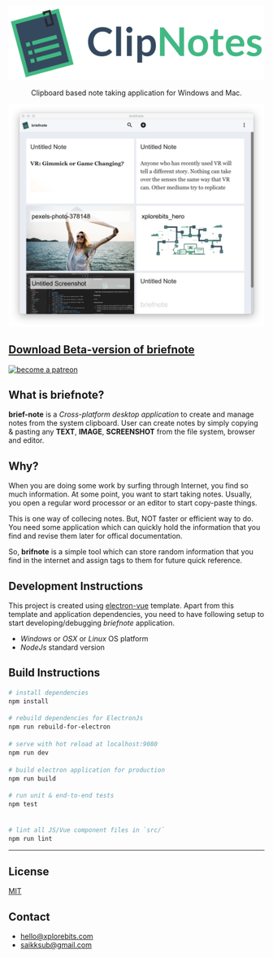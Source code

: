 <p align="center">
  <img src="screenshots/logo-hero.png"
    height="auto" width="auto"/>
</p>

<p align="center">
Clipboard based note taking application for Windows and Mac.
</p>

<p align="center">
  <img src="screenshots/Screen Shot 2018-10-07 at 12.27.44 AM.png"
    height="auto" width="auto"/>
</p>

## [Download Beta-version of briefnote](https://github.com/xplorebits/briefnote/releases/tag/v0.0.1)

<a href="https://www.patreon.com/saikksub"><img height="50px" width="auto" alt= "become a patreon" src="https://c5.patreon.com/external/logo/become_a_patron_button@2x.png"></a>

## What is briefnote?
**brief-note** is a *Cross-platform desktop application* to create and manage notes from the system clipboard. User can create notes by simply copying & pasting any **TEXT**, **IMAGE**, **SCREENSHOT** from the file system, browser and editor.

## Why?
When you are doing some work by surfing through Internet, you find so much information. At some point, you want to start taking notes. Usually, you open a regular word processor or an editor to start copy-paste things.

This is one way of collecing notes. But, NOT faster or efficient way to do. You need some application which can quickly hold the information that you find and revise them later for offical documentation.

So, **brifnote** is a simple tool which can store random information that you find in the internet and assign tags to them for future quick reference.

## Development Instructions
This project is created using [electron-vue](https://github.com/SimulatedGREG/electron-vue) template. Apart from this template and application dependencies, you need to have following setup to start developing/debugging *briefnote* application.
* *Windows* or *OSX* or *Linux* OS platform
* *NodeJs* standard version

## Build Instructions

``` bash
# install dependencies
npm install

# rebuild dependencies for ElectronJs
npm run rebuild-for-electron

# serve with hot reload at localhost:9080
npm run dev

# build electron application for production
npm run build

# run unit & end-to-end tests
npm test


# lint all JS/Vue component files in `src/`
npm run lint

```
---

## License
[MIT](https://opensource.org/licenses/MIT)

## Contact
* [hello@xplorebits.com](mailto:hello@xplorebits.com)
* [saikksub@gmail.com](mailto:hello@xplorebits.com)
